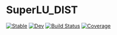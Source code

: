# SuperLU_DIST

[![Stable](https://img.shields.io/badge/docs-stable-blue.svg)](https://aa25desh.github.io/SuperLU_DIST.jl/stable/)
[![Dev](https://img.shields.io/badge/docs-dev-blue.svg)](https://aa25desh.github.io/SuperLU_DIST.jl/dev/)
[![Build Status](https://github.com/aa25desh/SuperLU_DIST.jl/actions/workflows/CI.yml/badge.svg?branch=main)](https://github.com/aa25desh/SuperLU_DIST.jl/actions/workflows/CI.yml?query=branch%3Amain)
[![Coverage](https://codecov.io/gh/aa25desh/SuperLU_DIST.jl/branch/main/graph/badge.svg)](https://codecov.io/gh/aa25desh/SuperLU_DIST.jl)
